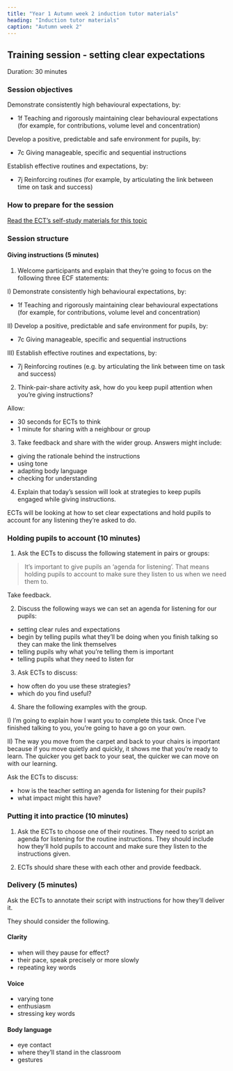 ```yaml
---
title: "Year 1 Autumn week 2 induction tutor materials"
heading: "Induction tutor materials"
caption: "Autumn week 2"
---
```


## Training session - setting clear expectations

Duration: 30 minutes

### Session objectives

Demonstrate consistently high behavioural expectations, by:

- 1f Teaching and rigorously maintaining clear behavioural expectations (for example, for contributions, volume level and concentration)

Develop a positive, predictable and safe environment for pupils, by: 

- 7c Giving manageable, specific and sequential instructions

Establish effective routines and expectations, by: 

- 7j Reinforcing routines (for example, by articulating the link between time on task and success)

### How to prepare for the session

[Read the ECT’s self-study materials for this topic](/education-development-trust/year-1-establishing-a-positive-climate-for-learning/autumn-week-2-ect-instructions)

### Session structure

#### Giving instructions (5 minutes)

1. Welcome participants and explain that they’re going to focus on the following three ECF statements:

  I) Demonstrate consistently high behavioural expectations, by:

  - 1f Teaching and rigorously maintaining clear behavioural expectations (for example, for contributions, volume level and concentration)

  II) Develop a positive, predictable and safe environment for pupils, by:

  - 7c Giving manageable, specific and sequential instructions

  III) Establish effective routines and expectations, by:

  - 7j Reinforcing routines (e.g. by articulating the link between time on task and success)

2. Think-pair-share activity
ask, how do you keep pupil attention when you’re giving instructions?

  Allow:

  - 30 seconds for ECTs to think
  - 1 minute for sharing with a neighbour or group

3. Take feedback and share with the wider group.
Answers might include:

  - giving the rationale behind the instructions 
  - using tone
  - adapting body language
  - checking for understanding

4. Explain that today’s session will look at strategies to keep pupils engaged while giving instructions.

ECTs will be looking at how to set clear expectations and hold pupils to account for any listening 	they’re asked to do.

### Holding pupils to account (10 minutes)

1. Ask the ECTs to discuss the following statement in pairs or groups:

  > It’s important to give pupils an ‘agenda for listening’. That means holding pupils to account to make sure they listen to us when we need them to.

  Take feedback.

2. Discuss the following ways we can set an agenda for listening for our pupils:

  - setting clear rules and expectations
  - begin by telling pupils what they’ll be doing when you finish talking so they can make the link themselves
  - telling pupils why what you’re telling them is important
  - telling pupils what they need to listen for

3. Ask ECTs to discuss:

  - how often do you use these strategies? 
  - which do you find useful?

4. Share the following examples with the group.

I) I’m going to explain how I want you to complete this task. Once I’ve finished talking to you, you’re going to have a go on your own.

II)	The way you move from the carpet and back to your chairs is important because if you move quietly and quickly, it shows me that you’re ready to learn. The quicker you get back to your seat, the quicker we can move on with our learning.

Ask the ECTs to discuss:

- how is the teacher setting an agenda for listening for their pupils?
- what impact might this have?

### Putting it into practice (10 minutes)

1. Ask the ECTs to choose one of their routines. They need to script an agenda for listening for the routine instructions. They should include how they’ll hold pupils to account and make sure they listen to the instructions given.

2. ECTs should share these with each other and provide feedback.

### Delivery (5 minutes)

Ask the ECTs to annotate their script with instructions for how they’ll deliver it.

They should consider the following.

#### Clarity

- when will they pause for effect? 
- their pace, speak precisely or more slowly 
- repeating key words

#### Voice

- varying tone 
- enthusiasm 
- stressing key words

#### Body language

- eye contact 
- where they’ll stand in the classroom
- gestures
